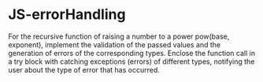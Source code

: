 # JS-errorHandling
For the recursive function of raising a number to a power pow(base, exponent), implement the validation of the passed values ​​and the generation of errors of the corresponding types.
Enclose the function call in a try block with catching exceptions (errors) of different types, notifying the user about the type of error that has occurred.
